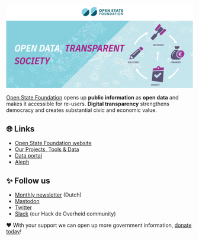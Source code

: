 [![Open State Foundation banner](/profile/OSF-GitHub-banner.png)](https://openstate.eu)

[Open State Foundation](https://openstate.eu/) opens up **public information** as **open data** and makes it accessible for re-users. **Digital transparency** strengthens democracy and creates substantial civic and economic value.

## 🌐 Links
- [Open State Foundation website](https://openstate.eu/)
- [Our Projects, Tools & Data](https://openstate.eu/en/projects-tools-data/)
- [Data portal](https://data.openstate.eu/)
- [Aleph](https://aleph.openstate.eu/)

## ✨ Follow us
- [Monthly newsletter](https://openstate.eu/en/newsletter/) (Dutch)
- [Mastodon](https://mastodon.nl/@openstate)
- [Twitter](https://twitter.com/OpenStateEU)
- [Slack](https://slack.hackdeoverheid.nl/) (our Hack de Overheid community)

❤️ With your support we can open up more government information, [donate today](https://openstate.eu/en/donate/)!
